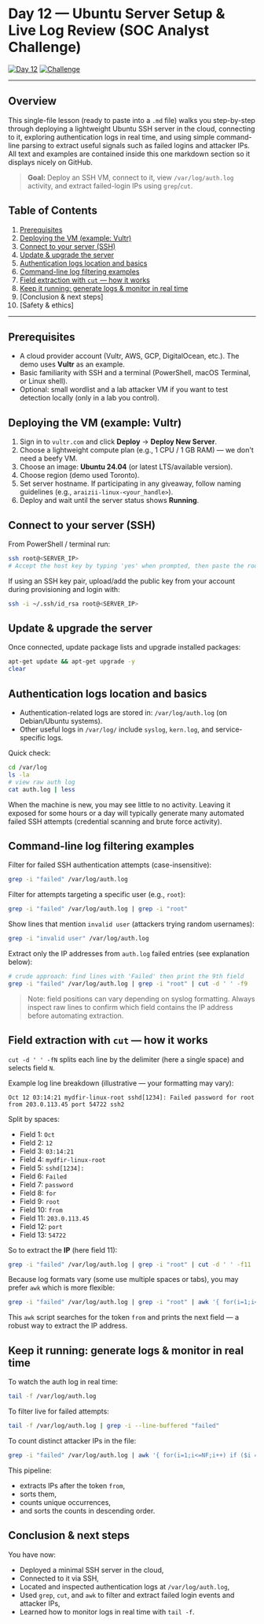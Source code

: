 # Day 12 — Ubuntu Server Setup & Live Log Review (SOC Analyst Challenge)

[![Day 12](https://img.shields.io/badge/Day-12-blue)](./)
[![Challenge](https://img.shields.io/badge/Challenge-SOC--Analyst-orange)](./)

---

## Overview

This single-file lesson (ready to paste into a `.md` file) walks you step-by-step through deploying a lightweight Ubuntu SSH server in the cloud, connecting to it, exploring authentication logs in real time, and using simple command-line parsing to extract useful signals such as failed logins and attacker IPs. All text and examples are contained inside this one markdown section so it displays nicely on GitHub.

> **Goal:** Deploy an SSH VM, connect to it, view `/var/log/auth.log` activity, and extract failed-login IPs using `grep`/`cut`.

## Table of Contents

1. [Prerequisites](#prerequisites)
2. [Deploying the VM (example: Vultr)](#deploying-the-vm-example-vultr)
3. [Connect to your server (SSH)](#connect-to-your-server-ssh)
4. [Update & upgrade the server](#update--upgrade-the-server)
5. [Authentication logs location and basics](#authentication-logs-location-and-basics)
6. [Command-line log filtering examples](#command-line-log-filtering-examples)
7. [Field extraction with `cut` — how it works](#field-extraction-with-cut----how-it-works)
8. [Keep it running: generate logs & monitor in real time](#keep-it-running-generate-logs--monitor-in-real-time)
9. [Conclusion & next steps]
10. [Safety & ethics]

---

## Prerequisites

* A cloud provider account (Vultr, AWS, GCP, DigitalOcean, etc.). The demo uses **Vultr** as an example.
* Basic familiarity with SSH and a terminal (PowerShell, macOS Terminal, or Linux shell).
* Optional: small wordlist and a lab attacker VM if you want to test detection locally (only in a lab you control).

## Deploying the VM (example: Vultr)

1. Sign in to `vultr.com` and click **Deploy** → **Deploy New Server**.
2. Choose a lightweight compute plan (e.g., 1 CPU / 1 GB RAM) — we don't need a beefy VM.
3. Choose an image: **Ubuntu 24.04** (or latest LTS/available version).
4. Choose region (demo used Toronto).
5. Set server hostname. If participating in any giveaway, follow naming guidelines (e.g., `araizii-linux-<your_handle>`).
6. Deploy and wait until the server status shows **Running**.

## Connect to your server (SSH)

From PowerShell / terminal run:

```bash
ssh root@<SERVER_IP>
# Accept the host key by typing 'yes' when prompted, then paste the root password from the cloud console
```

If using an SSH key pair, upload/add the public key from your account during provisioning and login with:

```bash
ssh -i ~/.ssh/id_rsa root@<SERVER_IP>
```

## Update & upgrade the server

Once connected, update package lists and upgrade installed packages:

```bash
apt-get update && apt-get upgrade -y
clear
```

## Authentication logs location and basics

* Authentication-related logs are stored in: `/var/log/auth.log` (on Debian/Ubuntu systems).
* Other useful logs in `/var/log/` include `syslog`, `kern.log`, and service-specific logs.

Quick check:

```bash
cd /var/log
ls -la
# view raw auth log
cat auth.log | less
```

When the machine is new, you may see little to no activity. Leaving it exposed for some hours or a day will typically generate many automated failed SSH attempts (credential scanning and brute force activity).

## Command-line log filtering examples

Filter for failed SSH authentication attempts (case-insensitive):

```bash
grep -i "failed" /var/log/auth.log
```

Filter for attempts targeting a specific user (e.g., `root`):

```bash
grep -i "failed" /var/log/auth.log | grep -i "root"
```

Show lines that mention `invalid user` (attackers trying random usernames):

```bash
grep -i "invalid user" /var/log/auth.log
```

Extract only the IP addresses from `auth.log` failed entries (see explanation below):

```bash
# crude approach: find lines with 'Failed' then print the 9th field
grep -i "failed" /var/log/auth.log | grep -i "root" | cut -d ' ' -f9
```

> Note: field positions can vary depending on syslog formatting. Always inspect raw lines to confirm which field contains the IP address before automating extraction.

## Field extraction with `cut` — how it works

`cut -d ' ' -fN` splits each line by the delimiter (here a single space) and selects field `N`.

Example log line breakdown (illustrative — your formatting may vary):

```
Oct 12 03:14:21 mydfir-linux-root sshd[1234]: Failed password for root from 203.0.113.45 port 54722 ssh2
```

Split by spaces:

* Field 1: `Oct`
* Field 2: `12`
* Field 3: `03:14:21`
* Field 4: `mydfir-linux-root`
* Field 5: `sshd[1234]:`
* Field 6: `Failed`
* Field 7: `password`
* Field 8: `for`
* Field 9: `root`
* Field 10: `from`
* Field 11: `203.0.113.45`
* Field 12: `port`
* Field 13: `54722`

So to extract the **IP** (here field 11):

```bash
grep -i "failed" /var/log/auth.log | grep -i "root" | cut -d ' ' -f11
```

Because log formats vary (some use multiple spaces or tabs), you may prefer `awk` which is more flexible:

```bash
grep -i "failed" /var/log/auth.log | grep -i "root" | awk '{ for(i=1;i<=NF;i++) if ($i == "from") print $(i+1) }'
```

This `awk` script searches for the token `from` and prints the next field — a robust way to extract the IP address.

## Keep it running: generate logs & monitor in real time

To watch the auth log in real time:

```bash
tail -f /var/log/auth.log
```

To filter live for failed attempts:

```bash
tail -f /var/log/auth.log | grep -i --line-buffered "failed"
```

To count distinct attacker IPs in the file:

```bash
grep -i "failed" /var/log/auth.log | awk '{ for(i=1;i<=NF;i++) if ($i == "from") print $(i+1) }' | sort | uniq -c | sort -nr
```

This pipeline:

* extracts IPs after the token `from`,
* sorts them,
* counts unique occurrences,
* and sorts the counts in descending order.

## Conclusion & next steps

You have now:

* Deployed a minimal SSH server in the cloud,
* Connected to it via SSH,
* Located and inspected authentication logs at `/var/log/auth.log`,
* Used `grep`, `cut`, and `awk` to filter and extract failed login events and attacker IPs,
* Learned how to monitor logs in real time with `tail -f`.

